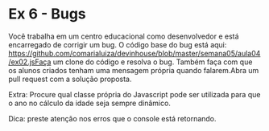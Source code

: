 # Ex 6 - Bugs

Você trabalha em um centro educacional como desenvolvedor e está encarregado de corrigir um bug. O código base do bug está aqui:
https://github.com/comarialuiza/devinhouse/blob/master/semana05/aula04/ex02.jsFaça um clone do código e resolva o bug. Também faça com que os alunos criados tenham uma mensagem própria quando falarem.Abra um pull request com a solução proposta.

Extra: Procure qual classe própria do Javascript pode ser utilizada para que o ano no cálculo da idade seja sempre dinâmico.

Dica: preste atenção nos erros que o console está retornando.